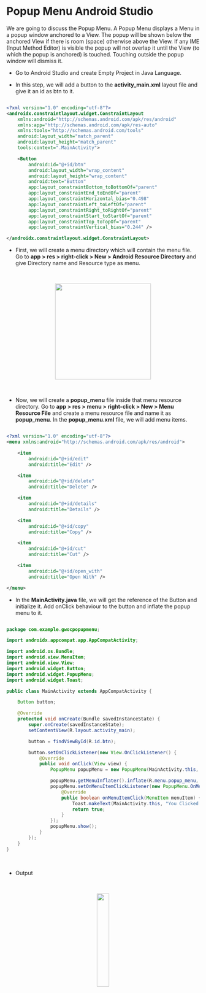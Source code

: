 # Popup Menu Android Studio

We are going to discuss the Popup Menu. 
A Popup Menu displays a Menu in a popup window anchored to a View. 
The popup will be shown below the anchored View if there is room (space) otherwise above the View. 
If any IME (Input Method Editor) is visible the popup will not overlap it until the View (to which the popup is anchored) is touched. 
Touching outside the popup window will dismiss it.

- Go to Android Studio and create Empty Project in Java Language.

- In this step, we will add a button to the **activity_main.xml** layout file and give it an id as btn to it.

``` xml

<?xml version="1.0" encoding="utf-8"?>
<androidx.constraintlayout.widget.ConstraintLayout
    xmlns:android="http://schemas.android.com/apk/res/android"
    xmlns:app="http://schemas.android.com/apk/res-auto"
    xmlns:tools="http://schemas.android.com/tools"
    android:layout_width="match_parent"
    android:layout_height="match_parent"
    tools:context=".MainActivity">

    <Button
        android:id="@+id/btn"
        android:layout_width="wrap_content"
        android:layout_height="wrap_content"
        android:text="Button"
        app:layout_constraintBottom_toBottomOf="parent"
        app:layout_constraintEnd_toEndOf="parent"
        app:layout_constraintHorizontal_bias="0.498"
        app:layout_constraintLeft_toLeftOf="parent"
        app:layout_constraintRight_toRightOf="parent"
        app:layout_constraintStart_toStartOf="parent"
        app:layout_constraintTop_toTopOf="parent"
        app:layout_constraintVertical_bias="0.244" />

</androidx.constraintlayout.widget.ConstraintLayout>

```


- First, we will create a menu directory which will contain the menu file. Go to **app > res > right-click > New > Android Resource Directory** and give Directory name and Resource type as menu.

<br>
<p align="center">
<img src="https://user-images.githubusercontent.com/65021072/140479100-ddadd032-4216-4669-a45e-984f6669d339.png" 
style="width:250;
       height:250
       display: block;
       " />
</p>
<br>

- Now, we will create a **popup_menu** file inside that menu resource directory. Go to **app > res > menu > right-click > New > Menu Resource File** and create a menu resource file and name it as **popup_menu**. In the **popup_menu.xml** file, we will add menu items.


``` xml

<?xml version="1.0" encoding="utf-8"?>
<menu xmlns:android="http://schemas.android.com/apk/res/android">

    <item
        android:id="@+id/edit"
        android:title="Edit" />

    <item
        android:id="@+id/delete"
        android:title="Delete" />

    <item
        android:id="@+id/details"
        android:title="Details" />

    <item
        android:id="@+id/copy"
        android:title="Copy" />

    <item
        android:id="@+id/cut"
        android:title="Cut" />

    <item
        android:id="@+id/open_with"
        android:title="Open With" />

</menu>

```

- In the **MainActivity.java** file, we will get the reference of the Button and initialize it. Add onClick behaviour to the button and inflate the popup menu to it.


``` java

package com.example.gwocpopupmenu;

import androidx.appcompat.app.AppCompatActivity;

import android.os.Bundle;
import android.view.MenuItem;
import android.view.View;
import android.widget.Button;
import android.widget.PopupMenu;
import android.widget.Toast;

public class MainActivity extends AppCompatActivity {

    Button button;

    @Override
    protected void onCreate(Bundle savedInstanceState) {
        super.onCreate(savedInstanceState);
        setContentView(R.layout.activity_main);

        button = findViewById(R.id.btn);

        button.setOnClickListener(new View.OnClickListener() {
            @Override
            public void onClick(View view) {
                PopupMenu popupMenu = new PopupMenu(MainActivity.this, button);

                popupMenu.getMenuInflater().inflate(R.menu.popup_menu, popupMenu.getMenu());
                popupMenu.setOnMenuItemClickListener(new PopupMenu.OnMenuItemClickListener() {
                    @Override
                    public boolean onMenuItemClick(MenuItem menuItem) {
                        Toast.makeText(MainActivity.this, "You Clicked on " + menuItem.getTitle(), Toast.LENGTH_SHORT).show();
                        return true;
                    }
                });
                popupMenu.show();
            }
        });
    }
}

```

<br>

- Output

<br>
<p align="center">
<img src="https://user-images.githubusercontent.com/65021072/140482090-0ed86de7-075c-4c59-a72e-1ad294e86f47.png" 
style="width:25%;
       height:25%
       display: block;
       " />
</p>
<br>
